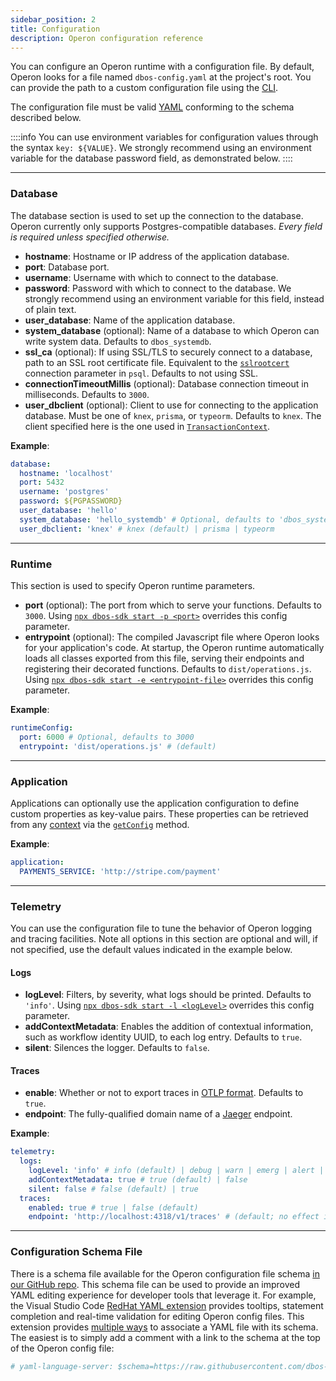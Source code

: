```yaml
---
sidebar_position: 2
title: Configuration
description: Operon configuration reference
---
```


You can configure an Operon runtime with a configuration file.
By default, Operon looks for a file named `dbos-config.yaml` at the project's root.
You can provide the path to a custom configuration file using the [CLI](./cli).

The configuration file must be valid [YAML](https://yaml.org/) conforming to the schema described below.

::::info
You can use environment variables for configuration values through the syntax `key: ${VALUE}`.
We strongly recommend using an environment variable for the database password field, as demonstrated below.
::::

---

### Database

The database section is used to set up the connection to the database.
Operon currently only supports Postgres-compatible databases.
*Every field is required unless specified otherwise.*

- **hostname**: Hostname or IP address of the application database.
- **port**: Database port.
- **username**: Username with which to connect to the database.
- **password**: Password with which to connect to the database.  We strongly recommend using an environment variable for this field, instead of plain text.
- **user_database**: Name of the application database.
- **system_database** (optional): Name of a database to which Operon can write system data.  Defaults to `dbos_systemdb`.
- **ssl_ca** (optional): If using SSL/TLS to securely connect to a database, path to an SSL root certificate file.  Equivalent to the [`sslrootcert`](https://www.postgresql.org/docs/current/libpq-ssl.html) connection parameter in `psql`.  Defaults to not using SSL.
- **connectionTimeoutMillis** (optional): Database connection timeout in milliseconds. Defaults to `3000`.
- **user_dbclient** (optional): Client to use for connecting to the application database. Must be one of `knex`, `prisma`, or `typeorm`.  Defaults to `knex`.  The client specified here is the one used in [`TransactionContext`](../api-reference/contexts#transactioncontextt).

**Example**:

```yaml
database:
  hostname: 'localhost'
  port: 5432
  username: 'postgres'
  password: ${PGPASSWORD}
  user_database: 'hello'
  system_database: 'hello_systemdb' # Optional, defaults to 'dbos_systemdb'
  user_dbclient: 'knex' # knex (default) | prisma | typeorm
```

---

### Runtime

This section is used to specify Operon runtime parameters.

- **port** (optional): The port from which to serve your functions. Defaults to `3000`. Using [`npx dbos-sdk start -p <port>`](./cli#npx-dbos-sdk-start) overrides this config parameter.
- **entrypoint** (optional): The compiled Javascript file where Operon looks for your application's code. At startup, the Operon runtime automatically loads all classes exported from this file, serving their endpoints and registering their decorated functions.  Defaults to `dist/operations.js`. Using [`npx dbos-sdk start -e <entrypoint-file>`](./cli#npx-dbos-sdk-start) overrides this config parameter.

**Example**:

```yaml
runtimeConfig:
  port: 6000 # Optional, defaults to 3000
  entrypoint: 'dist/operations.js' # (default)
```
---

### Application

Applications can optionally use the application configuration to define custom properties as key-value pairs.
These properties can be retrieved from any [context](./contexts) via the [`getConfig`](../api-reference/contexts#ctxtgetconfigkey) method.

**Example**:
```yaml
application:
  PAYMENTS_SERVICE: 'http://stripe.com/payment'
```

---

### Telemetry

You can use the configuration file to tune the behavior of Operon logging and tracing facilities.
Note all options in this section are optional and will, if not specified, use the default values indicated in the example below.

#### Logs
- **logLevel**: Filters, by severity, what logs should be printed. Defaults to `'info'`. Using [`npx dbos-sdk start -l <logLevel>`](./cli#npx-dbos-sdk-start) overrides this config parameter.
- **addContextMetadata**: Enables the addition of contextual information, such as workflow identity UUID, to each log entry. Defaults to `true`.
- **silent**: Silences the logger. Defaults to `false`.

#### Traces
- **enable**: Whether or not to export traces in [OTLP format](https://github.com/open-telemetry/opentelemetry-proto/blob/main/docs/specification.md). Defaults to `true`.
- **endpoint**: The fully-qualified domain name of a [Jaeger](https://Jaegertracing.io) endpoint. 

**Example**:

```yaml
telemetry:
  logs:
    logLevel: 'info' # info (default) | debug | warn | emerg | alert | crit | error
    addContextMetadata: true # true (default) | false
    silent: false # false (default) | true
  traces:
    enabled: true # true | false (default)
    endpoint: 'http://localhost:4318/v1/traces' # (default; no effect if enabled=false)
```

--- 

### Configuration Schema File

There is a schema file available for the Operon configuration file schema [in our GitHub repo](https://raw.githubusercontent.com/dbos-inc/dbos-ts/main/dbos-config.schema.json).
This schema file can be used to provide an improved YAML editing experience for developer tools that leverage it.
For example, the Visual Studio Code [RedHat YAML extension](https://marketplace.visualstudio.com/items?itemName=redhat.vscode-yaml) provides tooltips, statement completion and real-time validation for editing Operon config files. 
This extension provides [multiple ways](https://github.com/redhat-developer/vscode-yaml#associating-schemas) to associate a YAML file with its schema.
The easiest is to simply add a comment with a link to the schema at the top of the Operon config file:

```yaml
# yaml-language-server: $schema=https://raw.githubusercontent.com/dbos-inc/dbos-ts/main/dbos-config.schema.json
```
